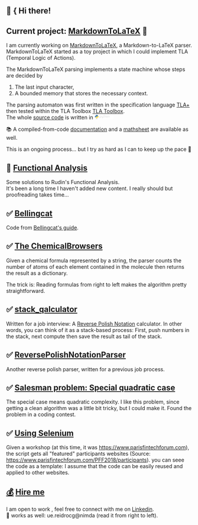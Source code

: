 ## :construction_worker: { Hi there!
## Current project: [MarkdownToLaTeX](https://pypi.org/project/MarkdownToLaTeX) :triangular_ruler:
I am currently working on 
[MarkdownToLaTeX](https://pypi.org/project/MarkdownToLaTeX), a Markdown-to-LaTeX parser.  
MarkdownToLaTeX started as a toy project in which I could implement TLA (Temporal Logic of Actions).  

The MarkdownToLaTeX parsing implements a state machine whose steps are decided by
1. The last input character,
2. A bounded memory that stores the necessary context.

The parsing automaton was first written in the specification language [TLA+](https://github.com/tlaplus) then tested 
within the TLA Toolbox [TLA Toolbox](https://github.com/tlaplus).  
The whole [source code](https://github.com/gitcordier/MarkdownToLaTeX) is written in 
[<img src="https://raw.githubusercontent.com/gitcordier/gitcordier/main/python-logo@2x.png" alt="Python" width="10%">](https://python.org)  

:books: A compiled-from-code [documentation](https://markdowntolatex.readthedocs.io) and a
[mathsheet](https://github.com/gitcordier/MarkdownToLaTeX/blob/main/MarkdownToLaTeX_Mathsheet.pdf) are available as well.

This is an ongoing process… but I try as hard as I can to keep up the pace :rowboat:
## :construction: [Functional Analysis](https://github.com/gitcordier/FunctionalAnalysis) 
Some solutions to Rudin's Functional Analysis.  
It's been a long time I haven't added new content. I really should but proofreading takes time…
## :white_check_mark: [Bellingcat](https://github.com/gitcordier/bellingcat)
Code from [Bellingcat's guide](https://www.bellingcat.com/category/resources/how-tos).
## :white_check_mark: [The ChemicalBrowsers](https://github.com/gitcordier/TheChemicalBrowsers)
Given a chemical formula represented by a string, 
the parser counts the number of atoms of each element contained in the molecule 
then returns the result as a dictionary.  

The trick is: Reading formulas from right to left makes the algorithm pretty straightforward.
## :white_check_mark: [stack_qalculator](https://github.com/gitcordier/stack_qalculator)
Written for a job interview: A
[Reverse Polish Notation](https://en.wikipedia.org/wiki/Reverse_Polish_notation) calculator. 
In other words, you can think of it as a stack-based process: First, push numbers in the stack, next compute then save the result as tail of the stack. 
## :white_check_mark: [ReversePolishNotationParser](https://github.com/gitcordier/ReversePolishNotationParser)
Another reverse polish parser, written for a previous job process. 
## :white_check_mark: [Salesman problem: Special quadratic case](https://github.com/gitcordier/minimal_length_of_graph_traversal)
The special case means quadratic complexity. I like this problem, since getting a clean algorithm was a little bit tricky, but I could make it. Found the problem in a coding contest.
## :white_check_mark: [Using Selenium](https://github.com/gitcordier/selenium)
Given a workshop (at this time, it was https://www.parisfintechforum.com), the script gets all "featured" participants websites (Source: https://www.parisfintechforum.com/PFF2018/participants).
you can seee the code as a template: I assume that the code can be easily reused and applied to other websites.
## [:moneybag:](https://www.linkedin.com/in/gabriel-cordier-58097494) [Hire me](https://www.linkedin.com/in/gabriel-cordier-58097494)
I am open to work , feel free to connect with me on [Linkedin](https://www.linkedin.com/in/gabriel-cordier-58097494).  
:postbox: works as well: ue.reidrocg@nimda (read it from right to left).

